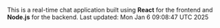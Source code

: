This is a real-time chat application built using **React** for the frontend and **Node.js** for the backend.
Last updated: Mon Jan  6 09:08:47 UTC 2025
